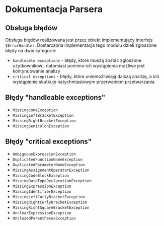 # Dokumentacja Parsera

## Obsługa błędów

Obsługa błędów realizowana jest przez obiekt implementujący interfejs `IErrorHandler`. Dostarczona implementacja tego
modułu dzieli zgłoszone błędy na dwie kategorie:

- `handleable exceptions` - błędy, które muszą zostać zgłoszone użytkownikowi, natomiast pomimo ich wystąpienia możliwe
  jest kontynuowanie analizy
- `critical exceptions` - błędy, które uniemożliwiają dalszą analizę, a ich wystąpienie skutkuje natychmiastowym
  przerwaniem przetwarzania

## Błędy "handleable exceptions"

- `MissingComaException`
- `MissingLeftBracketException`
- `MissingRightBracketException`
- `MissingSemicolonException`

## Błędy "critical exceptions"

- `AmbiguousExpressionException`
- `DuplicatedFunctionNameException`
- `DuplicatedParameterNameException`
- `MissingAssignmentOperatorException`
- `MissingCodeBlockException`
- `MissingDataTypeDeclarationException`
- `MissingExpressionException`
- `MissingIdentifierException`
- `MissingLeftCurlyBracketException`
- `MissingRightCurlyBracketException`
- `MissingRichtSquareBracketException`
- `UnclearExpressionException`
- `UnclosedParenthesesException`
